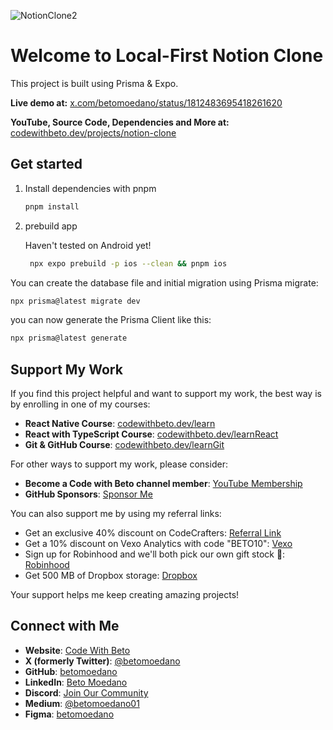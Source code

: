 ![NotionClone2](https://github.com/user-attachments/assets/3f94efd5-4c19-4aff-a7e0-3fdbcfefa407)
# Welcome to Local-First Notion Clone

This project is built using Prisma & Expo.

**Live demo at:** [x.com/betomoedano/status/1812483695418261620](https://x.com/betomoedano/status/1812483695418261620)

**YouTube, Source Code, Dependencies and More at:** [codewithbeto.dev/projects/notion-clone](https://codewithbeto.dev/projects/notion-clone)

## Get started

1. Install dependencies with pnpm

   ```bash
   pnpm install
   ```

2. prebuild app

   Haven't tested on Android yet!

   ```bash
    npx expo prebuild -p ios --clean && pnpm ios
   ```

You can create the database file and initial migration using Prisma migrate:

```bash
npx prisma@latest migrate dev
```

you can now generate the Prisma Client like this:

```bash
npx prisma@latest generate
```

## Support My Work

If you find this project helpful and want to support my work, the best way is by enrolling in one of my courses:

- **React Native Course**: [codewithbeto.dev/learn](https://codewithbeto.dev/learn)
- **React with TypeScript Course**: [codewithbeto.dev/learnReact](https://codewithbeto.dev/learnReact)
- **Git & GitHub Course**: [codewithbeto.dev/learnGit](https://codewithbeto.dev/learnGit)

For other ways to support my work, please consider:

- **Become a Code with Beto channel member**: [YouTube Membership](https://www.youtube.com/channel/UCh247h68vszOMA_OWpGEa5g/join)
- **GitHub Sponsors**: [Sponsor Me](https://github.com/sponsors/betomoedano)

You can also support me by using my referral links:

- Get an exclusive 40% discount on CodeCrafters: [Referral Link](https://app.codecrafters.io/join?via=betomoedano)
- Get a 10% discount on Vexo Analytics with code "BETO10": [Vexo](https://vexo.co)
- Sign up for Robinhood and we'll both pick our own gift stock 🎁: [Robinhood](https://join.robinhood.com/albertm-8254f5)
- Get 500 MB of Dropbox storage: [Dropbox](https://www.dropbox.com/referrals/AAC52bYrrPqp8FZ7K5gxa-I74wecLpiQuB4?src=global9)

Your support helps me keep creating amazing projects!


## Connect with Me

- **Website**: [Code With Beto](https://codewithbeto.dev)
- **X (formerly Twitter)**: [@betomoedano](https://x.com/betomoedano)
- **GitHub**: [betomoedano](https://github.com/betomoedano)
- **LinkedIn**: [Beto Moedano](https://www.linkedin.com/in/betomoedano/)
- **Discord**: [Join Our Community](https://discord.com/invite/G2RnuUD8)
- **Medium**: [@betomoedano01](https://medium.com/@betomoedano01)
- **Figma**: [betomoedano](https://www.figma.com/@betomoedano)
  

